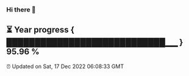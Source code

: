 ### Hi there 👋
⏳ Year progress { ████████████████████████████▁▁ } 95.96 %
---
⏰ Updated on Sat, 17 Dec 2022 06:08:33 GMT

